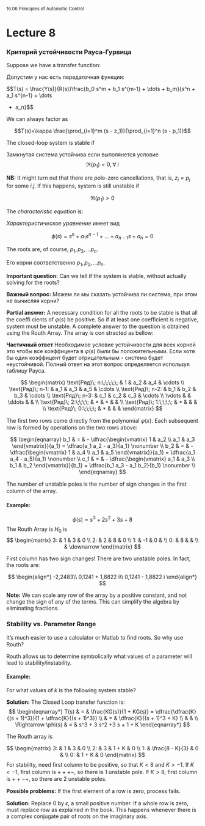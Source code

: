 ﻿<small>16.06 Principles of Automatic Control</small>

# Lecture 8

### Критерий устойчивости Рауса-Гурвица

Suppose we have a transfer function:

Допустим у нас есть передаточная функция:

$$T(s) = \frac{Y(s)}{R(s)}\frac{b_0 s^m + b_1 s^{m-1} + \dots + b_m}{s^n + a_1 s^{n-1} + \dots
+ a_n}$$

We can always factor as

$$T(s)=\kappa \frac{\prod_{i=1}^m (s - z_1)}{\prod_{i=1}^n (s - p_1)}$$

The closed-loop system is stable if

Замкнутая система устойчива если выполянется условие
$$\mathfrak{R}(p_1) < 0, \forall\; i $$

**NB:** It might turn out that there are pole-zero cancellations, that is, $z_i = p_j$ for some $i.j$. If this happens, system is still unstable if

$$\mathfrak{R}(p_1) > 0$$

The _characteristic equation_ is:

_Характеристическое уравнение_ имеет вид

$$\phi(s) = s^n + a_1 s^{n-1} + \dots + a_{n-1} s + a_n =0$$

The roots are, of course, $p_1, p_2,\dots p_n$.

Его корни соответственно $p_1, p_2,\dots p_n$.

**Important question:** Can we tell if the system is stable, without actually solving for the roots?

**Важный вопрос:** Можем ли мы сказать устойчива ли система, при этом не вычисляя корни?

**Partial answer:** A necessary condition for all the roots to be stable is that all the coeﬃ­ cients of $\varphi(s)$ be positive. So if at least one coeﬃcient is negative, system must be unstable.
A complete answer to the question is obtained using the Routh Array.  The array is con­ stracted as bellow:

**Частичный ответ** Необходимое условие устойчивости для всех корней это чтобы все коэффицента в $\varphi(s)$ были бы положительными. Если хотя бы один коэффицент будет отрицательным - система будет неустойчивой. Полный ответ на этот вопрос определяется используя таблицу Рауса.

$$
\begin{matrix} \text{Ряд}\; n:\;\;\;\;\; & 1 & a_2 & a_4 & \cdots
       \\ \text{Ряд}\; n-1: & a_1 & a_3 & a_5 & \cdots
       \\ \text{Ряд}\; n-2: & b_1 & b_2 & b_3 & \cdots
       \\ \text{Ряд}\; n-3: & c_1 & c_2 & c_3 & \cdots
       \\ \vdots   &  &   \ddots &  &
       \\ \text{Ряд}\; 2:\;\;\;\;   & *   & *      &  &
       \\ \text{Ряд}\; 1:\;\;\;\;   & * & & &
       \\ \text{Ряд}\; 0:\;\;\;\;   & * & & &
 \end{matrix}
$$

The ﬁrst two rows come directly from the polynomial $\varphi(x)$. Each subsequent row is formed by operations on the two rows above:

$$
\begin{eqnarray}
    b_1 & = & - \dfrac{\begin{vmatrix}
	1 & a_2 \\
	a_1 & a_3
    \end{vmatrix}}{a_1} = \dfrac{a_1 a_2 - a_3}{a_1} \nonumber \\
    b_2  & = & - \dfrac{\begin{vmatrix}
	1 & a_4 \\
	a_1 & a_5
    \end{vmatrix}}{a_1} = \dfrac{a_1 a_4 - a_5}{a_1} \nonumber \\
    c_1 & = & - \dfrac{\begin{vmatrix}
	a_1 & a_3 \\
	b_1 & b_2
    \end{vmatrix}}{b_1} = \dfrac{b_1 a_3 - a_1 b_2}{b_1} \nonumber \\
\end{eqnarray}
$$

The number of unstable poles is the number of sign changes in the ﬁrst column of the array.

#### Example:

$$\phi(s) = s^3 + 2 s^2 + 3 s + 8$$
The Routh Array is
$H_0$ is
$$
\begin{matrix} 3: & 1 & 3 & 0
            \\ 2: & 2 & 8 & 0
            \\ 1: & -1 & 0 &
            \\ 0: & 8 & &
            \\ & \downarrow
\end{matrix}
$$

First column has two sign changes!
There are two unstable poles. In fact, the roots are:

$$
\begin{align*}
    -2,2483\\
0,1241 + 1,8822 i\\
0,1241 - 1,8822 i
\end{align*}
$$

**Note:** We can scale any row of the array by a positive constant, and not change the sign of any of the terms. This can simplify the algebra by eliminating fractions.

### Stability vs. Parameter Range
It’s much easier to use a calculator or Matlab to ﬁnd roots. So why use Routh?

Routh allows us to determine symbolically what values of a parameter will lead to stability/instability.

#### Example:
For what values of $k$ is the following system stable?

**Solution:**
The Closed Loop transfer function is:
$$
\begin{eqnarray*}
T(s) & = & \frac{KG(s)}{1 + KG(s)} = \dfrac{\dfrac{K}{(s + 1)^3}}{1 + \dfrac{K}{(s + 1)^3}} \\
& = & \dfrac{K}{(s + 1)^3 + K} \\
& & \\
\Rightarrow \phi(s) & = & s^3 + 3 s^2 +3 s + 1 + K
\end{eqnarray*}
$$

The Routh array is

$$
\begin{matrix} 3: & 1 & 3 & 0
            \\ 2: & 3 & 1 + K & 0
            \\ 1: & \frac{8 - K}{3} & 0 &
            \\ 0: & 1 + K & 0
\end{matrix}
$$
For stability, need ﬁrst column to be positive, so that $K < 8$ and $K > -1$.
If $K < -1$, ﬁrst column is $+ + + -$, so there is $1$ unstable pole.
If $K > 8$, ﬁrst column is $+ + - +$, so there are $2$ unstable poles.

**Possible  problems:**
If the ﬁrst element of a row is zero, process fails.

**Solution:** Replace $0$ by $\epsilon$, a small positive number.
If a whole row is zero, must replace row as explained in the book. This happens whenever there is a complex conjugate pair of roots on the imaginary axis.
